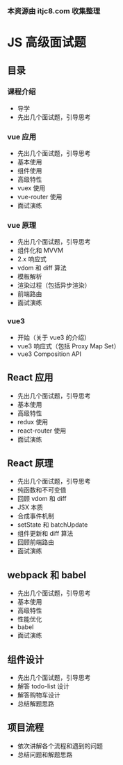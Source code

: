 ### 本资源由 itjc8.com 收集整理
# JS 高级面试题

## 目录

### 课程介绍

- 导学
- 先出几个面试题，引导思考

### vue 应用

- 先出几个面试题，引导思考
- 基本使用
- 组件使用
- 高级特性
- vuex 使用
- vue-router 使用
- 面试演练

### vue 原理

- 先出几个面试题，引导思考
- 组件化和 MVVM
- 2.x 响应式
- vdom 和 diff 算法
- 模板解析
- 渲染过程（包括异步渲染）
- 前端路由
- 面试演练

### vue3

- 开始（关于 vue3 的介绍）
- vue3 响应式（包括 Proxy Map Set）
- vue3 Composition API

## React 应用

- 先出几个面试题，引导思考
- 基本使用
- 高级特性
- redux 使用
- react-router 使用
- 面试演练

## React 原理

- 先出几个面试题，引导思考
- 纯函数和不可变值
- 回顾 vdom 和 diff
- JSX 本质
- 合成事件机制
- setState 和 batchUpdate
- 组件更新和 diff 算法
- 回顾前端路由
- 面试演练

## webpack 和 babel

- 先出几个面试题，引导思考
- 基本使用
- 高级特性
- 性能优化
- babel
- 面试演练

## 组件设计

- 先出几个面试题，引导思考
- 解答 todo-list 设计
- 解答购物车设计
- 总结解题思路

## 项目流程

- 依次讲解各个流程和遇到的问题
- 总结问题和解题思路
